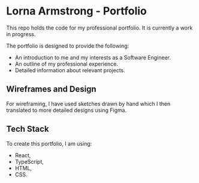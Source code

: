 # Lorna Armstrong - Portfolio

This repo holds the code for my professional portfolio. It is currently a work in progress.

The portfolio is designed to provide the following:

- An introduction to me and my interests as a Software Engineer.
- An outline of my professional experience.
- Detailed information about relevant projects.

## Wireframes and Design

For wireframing, I have used sketches drawn by hand which I then translated to more detailed designs using Figma.

## Tech Stack

To create this portfolio, I am using:

- React,
- TypeScript,
- HTML,
- CSS.
